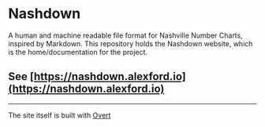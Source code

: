 # Nashdown

A human and machine readable file format for Nashville Number Charts, inspired by Markdown. This repository holds the Nashdown website, which is the home/documentation for the project.

## See [https://nashdown.alexford.io](https://nashdown.alexford.io)

---

The site itself is built with [Overt](https://github.com/alexford/overt)
